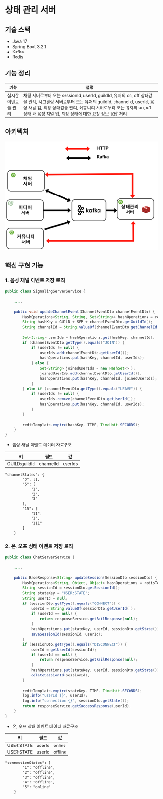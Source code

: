 # 상태 관리 서버

## 기술 스택

- Java 17
- Spring Boot 3.2.1
- Kafka
- Redis

## 기능 정리

| 기능 | 설명                                                                                                                                                                                            |
| --- |-----------------------------------------------------------------------------------------------------------------------------------------------------------------------------------------------|
| 실시간 이벤트들 관리 | 채팅 서버로부터 오는 sessionId, userId, guildId, 유저의 on, off 상태값을 관리, 시그널링 서버로부터 오는 유저의 guildId, channelId, userId, 음성 채널 입, 퇴장 상태값을 관리, 커뮤니티 서버로부터 오는 유저의 on, off 상태 와 음성 채널 입, 퇴장 상태에 대한 요청 정보 응답 처리 |

## 아키텍처

![Untitled](아키텍처.png)

## **핵심 구현 기능**

### 1. 음성 채널 이벤트 저장 로직

``` java
public class SignalingServerService {

    ....

    public void updateChannelEvent(ChannelEventDto channelEventDto) {
        HashOperations<String, String, Set<String>> hashOperations = redisTemplate.opsForHash();
        String hashKey = GUILD + SEP + channelEventDto.getGuildId();
        String channelId = String.valueOf(channelEventDto.getChannelId());

        Set<String> userIds = hashOperations.get(hashKey, channelId);
        if (channelEventDto.getType().equals("JOIN")) {
            if (userIds != null) {
                userIds.add(channelEventDto.getUserId());
                hashOperations.put(hashKey, channelId, userIds);
            } else {
                Set<String> joinedUserIds = new HashSet<>();
                joinedUserIds.add(channelEventDto.getUserId());
                hashOperations.put(hashKey, channelId, joinedUserIds);
            }
        } else if (channelEventDto.getType().equals("LEAVE")) {
            if (userIds != null) {
                userIds.remove(channelEventDto.getUserId());
                hashOperations.put(hashKey, channelId, userIds);
            }
        }

        redisTemplate.expire(hashKey, TIME, TimeUnit.SECONDS);
    }
}
```

- 음성 채널 이벤트 데이터 자료구조

| 키 | 필드 | 값 |
| --- | --- | --- |
| GUILD:guildId | channelId | userIds |

```
"channelStates": {
        "3": [],
        "5": [
            "1",
            "2",
            "3"
        ],
        "15": [
            "11",
            "1",
            "111"
        ]
    }
```

### 2. 온, 오프 상태 이벤트 저장 로직

``` java
public class ChatServerService {

    ....

    public BaseResponse<String> updateSession(SessionDto sessionDto) {
        HashOperations<String, Object, Object> hashOperations = redisTemplate.opsForHash();
        String sessionId = sessionDto.getSessionId();
        String stateKey = "USER:STATE";
        String userId = null;
        if (sessionDto.getType().equals("CONNECT")) {
            userId = String.valueOf(sessionDto.getUserId());
            if (userId == null) {
                return responseService.getFailResponse(null);
            }
            hashOperations.put(stateKey, userId, sessionDto.getState());
            saveSessionId(sessionId, userId);
        }
        if (sessionDto.getType().equals("DISCONNECT")) {
            userId = getUserId(sessionId);
            if (userId == null) {
                return responseService.getFailResponse(null);
            }
            hashOperations.put(stateKey, userId, sessionDto.getState());
            deleteSessionId(sessionId);
        }

        redisTemplate.expire(stateKey, TIME, TimeUnit.SECONDS);
        log.info("userId {}", userId);
        log.info("connection {}", sessionDto.getState());
        return responseService.getSuccessResponse(userId);
    }
}
```

- 온, 오프 상태 이벤트 데이터 자료구조

| 키 | 필드 | 값 |
| --- | --- | --- |
| USER:STATE | userId  | online |
| USER:STATE | userId  | offline |

```
"connectionStates": {
        "1": "offline",
        "2": "offline",
        "3": "offline",
        "4": "offline",
        "5": "online"
    }
```
